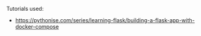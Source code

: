 Tutorials used:
- https://pythonise.com/series/learning-flask/building-a-flask-app-with-docker-compose

